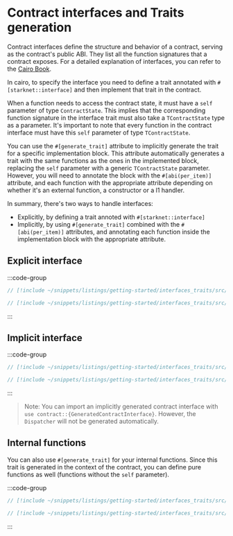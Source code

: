 # Contract interfaces and Traits generation

Contract interfaces define the structure and behavior of a contract, serving as the contract's public ABI. They list all the function signatures that a contract exposes. For a detailed explanation of interfaces, you can refer to the [Cairo Book](https://book.cairo-lang.org/ch99-01-02-a-simple-contract.html).

In cairo, to specify the interface you need to define a trait annotated with `#[starknet::interface]` and then implement that trait in the contract.

When a function needs to access the contract state, it must have a `self` parameter of type `ContractState`. This implies that the corresponding function signature in the interface trait must also take a `TContractState` type as a parameter. It's important to note that every function in the contract interface must have this `self` parameter of type `TContractState`.

You can use the `#[generate_trait]` attribute to implicitly generate the trait for a specific implementation block. This attribute automatically generates a trait with the same functions as the ones in the implemented block, replacing the `self` parameter with a generic `TContractState` parameter. However, you will need to annotate the block with the `#[abi(per_item)]` attribute, and each function with the appropriate attribute depending on whether it's an external function, a constructor or a l1 handler.

In summary, there's two ways to handle interfaces:

- Explicitly, by defining a trait annoted with `#[starknet::interface]`
- Implicitly, by using `#[generate_trait]` combined with the `#[abi(per_item)]` attributes, and annotating each function inside the implementation block with the appropriate attribute.

## Explicit interface

:::code-group

```rust [contract]
// [!include ~/snippets/listings/getting-started/interfaces_traits/src/explicit.cairo:contract]
```

```rust [tests]
// [!include ~/snippets/listings/getting-started/interfaces_traits/src/explicit.cairo:tests]
```

:::

## Implicit interface

:::code-group

```rust [contract]
// [!include ~/snippets/listings/getting-started/interfaces_traits/src/implicit.cairo:contract]
```

```rust [tests]
// [!include ~/snippets/listings/getting-started/interfaces_traits/src/implicit.cairo:tests]
```

:::

> Note: You can import an implicitly generated contract interface with `use contract::{GeneratedContractInterface}`. However, the `Dispatcher` will not be generated automatically.

## Internal functions

You can also use `#[generate_trait]` for your internal functions.
Since this trait is generated in the context of the contract, you can define pure functions as well (functions without the `self` parameter).

:::code-group

```rust [contract]
// [!include ~/snippets/listings/getting-started/interfaces_traits/src/implicit_internal.cairo:contract]
```

```rust [tests]
// [!include ~/snippets/listings/getting-started/interfaces_traits/src/implicit_internal.cairo:tests]
```

:::
